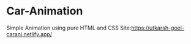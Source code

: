# Car-Animation
Simple Animation using pure HTML and CSS
Site:https://utkarsh-goel-carani.netlify.app/
